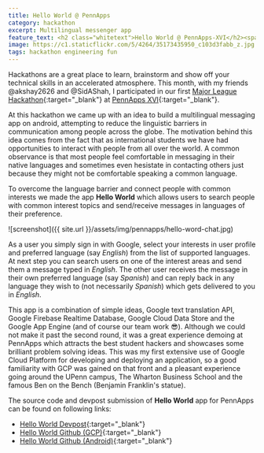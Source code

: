```yaml
---
title: Hello World @ PennApps
category: hackathon
excerpt: Multilingual messenger app
feature_text: <h2 class="whitetext">Hello World @ PennApps-XVI</h2><span class="whitetext">A multilingual messenger app</span> 
image: https://c1.staticflickr.com/5/4264/35173435950_c103d3fabb_z.jpg
tags: hackathon engineering fun
---
```


Hackathons are a great place to learn, brainstorm and show off your technical skills in an accelerated atmosphere. This month, with my friends @akshay2626 and @SidAShah, I participated in our first [Major League Hackathon](https://mlh.io/){:target="_blank"} at [PennApps XVI](http://pennapps.com/){:target="_blank"}.

At this hackathon we came up with an idea to build a multilingual messaging app on android, attempting to reduce the linguistic barriers in communication among people across the globe. The motivation behind this idea comes from the fact that as international students we have had opportunities to interact with people from all over the world. A common observance is that most people feel comfortable in messaging in their native languages and sometimes even hesistate in contacting others just because they might not be comfortable speaking a common language.

To overcome the language barrier and connect people with common interests we made the app **Hello World** which allows users to search people with common interest topics and send/receive messages in languages of their preference.

![screenshot]({{ site.url }}/assets/img/pennapps/hello-word-chat.jpg)

As a user you simply sign in with Google, select your interests in user profile and preferred language (say *English*) from the list of supported languages. At next step you can search users on one of the interest areas and send them a message typed in *English*. The other user receives the message in their own preferred language (say *Spanish*) and can reply back in any language they wish to (not necessarily *Spanish*) which gets delivered to you in *English*.

This app is a combination of simple ideas, Google text translation API, Google Firebase Realtime Database, Google Cloud Data Store and the Google App Engine (and of course our team work :sunglasses:). Although we could not make it past the second round, it was a great experience demoing at PennApps which attracts the best student hackers and showcases some brilliant problem solving ideas. This was my first extensive use of Google Cloud Platform for developing and deploying an application, so a good familiarity with GCP was gained on that front and a pleasant experience going around the UPenn campus, The Wharton Business School and the famous Ben on the Bench (Benjamin Franklin's statue).

The source code and devpost submission of **Hello World** app for PennApps can be found on following links:


- [Hello World Devpost](https://devpost.com/software/hello-world-5v89re){:target="_blank"}
- [Hello World Github (GCP)](https://github.com/akshaynagpal/helloworld-web){:target="_blank"}
- [Hello World Github (Android)](https://github.com/sas2387/HelloWorld-Android){:target="_blank"}